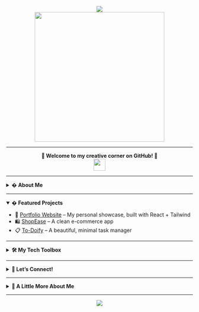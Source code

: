 
<div align="center">
  <img src="https://readme-typing-svg.demolab.com?font=Fira+Code&weight=700&size=28&pause=1000&color=F472B6&center=true&vCenter=true&width=435&lines=Hi%2C+I'm+Priya!+%F0%9F%92%96;Front-End+Developer+%7C+UI%2FUX+Enthusiast+%7C+Code+%2B+Coffee+Lover"/>
</div>

<div align="center">
  <img src="https://media.giphy.com/media/v1.GIF/giphy.gif" width="350"/>
</div>

<hr/>

<div align="center">
<b>🌸 Welcome to my creative corner on GitHub! 🌸</b>
</div>

<div align="center">
<img src="https://skillicons.dev/icons?i=html,css,js,react,tailwind,figma" height="32"/>
</div>

<hr/>

<details>
<summary><b>� About Me</b></summary>

- 👩‍💻 I build beautiful, accessible web apps with <b>HTML</b>, <b>CSS</b>, <b>JavaScript</b>, <b>React</b>, and <b>Tailwind CSS</b>
- 🎨 UI/UX is my passion — I love pixel-perfect layouts and smooth user experiences
- ☕ Fueled by coffee and creativity
- 🚀 Exploring <b>Next.js</b>, <b>TypeScript</b>, and design systems
- 🧠 Lifelong learner & problem solver
- ✨ Motto: <i>"Code like a girl – with heart, style, and strength."</i>

</details>

<hr/>

<details open>
<summary><b>� Featured Projects</b></summary>

- 💼 [Portfolio Website](https://yourportfolio.com) – My personal showcase, built with React + Tailwind
- 🛍️ [ShopEase](https://github.com/yourusername/shopease) – A clean e-commerce app
- 📋 [To-Doify](https://github.com/yourusername/todoify) – A beautiful, minimal task manager

</details>

<hr/>

<details>
<summary><b>🛠️ My Tech Toolbox</b></summary>

<p>
  <img src="https://img.shields.io/badge/HTML5-FE6F61?style=flat&logo=html5&logoColor=white"/>
  <img src="https://img.shields.io/badge/CSS3-6B5B95?style=flat&logo=css3&logoColor=white"/>
  <img src="https://img.shields.io/badge/JavaScript-FFB347?style=flat&logo=javascript&logoColor=white"/>
  <img src="https://img.shields.io/badge/React-88B04B?style=flat&logo=react&logoColor=white"/>
  <img src="https://img.shields.io/badge/Tailwind_CSS-92A8D1?style=flat&logo=tailwind-css&logoColor=white"/>
  <img src="https://img.shields.io/badge/Figma-DAA5A4?style=flat&logo=figma&logoColor=white"/>
</p>

</details>

<hr/>

<details>
<summary><b>💬 Let’s Connect!</b></summary>

- 📫 Email: [aisha.dev@example.com](mailto:aisha.dev@example.com)
- 🌐 Website: [aisha.dev](https://aisha.dev)
- 💼 LinkedIn: [linkedin.com/in/aishadev](https://linkedin.com/in/aishadev)

</details>

<hr/>

<details>
<summary><b>🌸 A Little More About Me</b></summary>

- 🎧 Coding with lo-fi beats is my happy place
- 📸 I love photography and creative writing on the side

</details>

<hr/>

<div align="center">
  <img src="https://github-readme-stats.vercel.app/api?username=yourusername&show_icons=true&theme=rose_pine"/>
</div>
